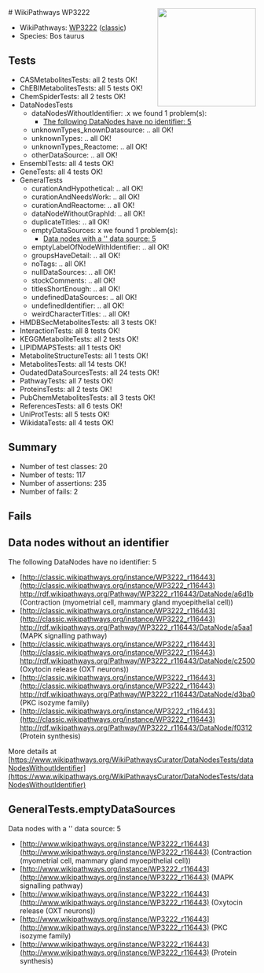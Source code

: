 <img style="float: right; width: 200px" src="https://upload.wikimedia.org/wikipedia/commons/thumb/8/83/Wplogo_with_text_500.png/640px-Wplogo_with_text_500.png" />
# WikiPathways WP3222

* WikiPathways: [WP3222](https://wikipathways.org/pathways/WP3222) ([classic](https://classic.wikipathways.org/instance/WP3222))
* Species: Bos taurus
## Tests
* CASMetabolitesTests: all 2 tests OK!
* ChEBIMetabolitesTests: all 5 tests OK!
* ChemSpiderTests: all 2 tests OK!
* DataNodesTests
    * dataNodesWithoutIdentifier: .x we found 1 problem(s):
        * [The following DataNodes have no identifier: 5](#d2d32fa4)
    * unknownTypes_knownDatasource: .. all OK!
    * unknownTypes: .. all OK!
    * unknownTypes_Reactome: .. all OK!
    * otherDataSource: .. all OK!
* EnsemblTests: all 4 tests OK!
* GeneTests: all 4 tests OK!
* GeneralTests
    * curationAndHypothetical: .. all OK!
    * curationAndNeedsWork: .. all OK!
    * curationAndReactome: .. all OK!
    * dataNodeWithoutGraphId: .. all OK!
    * duplicateTitles: .. all OK!
    * emptyDataSources: x we found 1 problem(s):
        * [Data nodes with a '' data source: 5](#3d121fd0)
    * emptyLabelOfNodeWithIdentifier: .. all OK!
    * groupsHaveDetail: .. all OK!
    * noTags: .. all OK!
    * nullDataSources: .. all OK!
    * stockComments: .. all OK!
    * titlesShortEnough: .. all OK!
    * undefinedDataSources: .. all OK!
    * undefinedIdentifier: .. all OK!
    * weirdCharacterTitles: .. all OK!
* HMDBSecMetabolitesTests: all 3 tests OK!
* InteractionTests: all 8 tests OK!
* KEGGMetaboliteTests: all 2 tests OK!
* LIPIDMAPSTests: all 1 tests OK!
* MetaboliteStructureTests: all 1 tests OK!
* MetabolitesTests: all 14 tests OK!
* OudatedDataSourcesTests: all 24 tests OK!
* PathwayTests: all 7 tests OK!
* ProteinsTests: all 2 tests OK!
* PubChemMetabolitesTests: all 3 tests OK!
* ReferencesTests: all 6 tests OK!
* UniProtTests: all 5 tests OK!
* WikidataTests: all 4 tests OK!


## Summary

* Number of test classes: 20
* Number of tests: 117
* Number of assertions: 235
* Number of fails: 2

## Fails

<a name="d2d32fa4" />

## Data nodes without an identifier

The following DataNodes have no identifier: 5

* [http://classic.wikipathways.org/instance/WP3222_r116443](http://classic.wikipathways.org/instance/WP3222_r116443) http://rdf.wikipathways.org/Pathway/WP3222_r116443/DataNode/a6d1b (Contraction (myometrial cell, 
mammary gland myoepithelial cell))
* [http://classic.wikipathways.org/instance/WP3222_r116443](http://classic.wikipathways.org/instance/WP3222_r116443) http://rdf.wikipathways.org/Pathway/WP3222_r116443/DataNode/a5aa1 (MAPK signalling pathway)
* [http://classic.wikipathways.org/instance/WP3222_r116443](http://classic.wikipathways.org/instance/WP3222_r116443) http://rdf.wikipathways.org/Pathway/WP3222_r116443/DataNode/c2500 (Oxytocin release 
(OXT neurons))
* [http://classic.wikipathways.org/instance/WP3222_r116443](http://classic.wikipathways.org/instance/WP3222_r116443) http://rdf.wikipathways.org/Pathway/WP3222_r116443/DataNode/d3ba0 (PKC
isozyme family)
* [http://classic.wikipathways.org/instance/WP3222_r116443](http://classic.wikipathways.org/instance/WP3222_r116443) http://rdf.wikipathways.org/Pathway/WP3222_r116443/DataNode/f0312 (Protein synthesis)


More details at [https://www.wikipathways.org/WikiPathwaysCurator/DataNodesTests/dataNodesWithoutIdentifier](https://www.wikipathways.org/WikiPathwaysCurator/DataNodesTests/dataNodesWithoutIdentifier)

<a name="3d121fd0" />

## GeneralTests.emptyDataSources

Data nodes with a '' data source: 5

* [http://www.wikipathways.org/instance/WP3222_r116443](http://www.wikipathways.org/instance/WP3222_r116443) (Contraction (myometrial cell, 
mammary gland myoepithelial cell))
* [http://www.wikipathways.org/instance/WP3222_r116443](http://www.wikipathways.org/instance/WP3222_r116443) (MAPK signalling pathway)
* [http://www.wikipathways.org/instance/WP3222_r116443](http://www.wikipathways.org/instance/WP3222_r116443) (Oxytocin release 
(OXT neurons))
* [http://www.wikipathways.org/instance/WP3222_r116443](http://www.wikipathways.org/instance/WP3222_r116443) (PKC
isozyme family)
* [http://www.wikipathways.org/instance/WP3222_r116443](http://www.wikipathways.org/instance/WP3222_r116443) (Protein synthesis)


